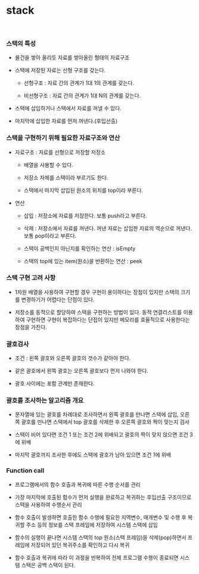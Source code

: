 # stack

<br>

### 스택의 특성

- 물건을 쌓아 올리듯 자료를 쌓아올린 형태의 자료구조

- 스택에 저장된 자료는 선형 구조를 갖는다.

    - 선형구조 : 자료 간의 관계가 1대 1의 관계를 갖는다.

    - 비선형구조 : 자료 간의 관계가 1대 N의 관계를 갖는다.

- 스택에 삽입하거나 스택에서 자료를 꺼낼 수 있다.

- 마지막에 삽입한 자료를 먼저 꺼낸다.(후입선출)

### 스택을 구현하기 위해 필요한 자료구조와 연산

- 자료구조 : 자료를 선형으로 저장할 저장소

    - 배열을 사용할 수 있다.

    - 저장소 자체를 스택이라 부르기도 한다.

    - 스택에서 마지막 삽입된 원소의 위치를 top이라 부른다.

- 연산

    - 삽입 : 저장소에 자료를 저장한다. 보통 push라고 부른다.

    - 삭제 : 저장소에서 자료를 꺼낸다. 꺼낸 자료는 삽입한 자료의 역순으로 꺼낸다. 보통 pop이라고 부른다.

    - 스택이 공백인지 아닌지를 확인하는 연산 : isEmpty

    - 스택의 top에 있는 item(원소)을 반환하는 연산 : peek

### 스택 구현 고려 사항

- 1차원 배열을 사용하여 구현할 경우 구현이 용이하다는 장점이 있지만 스택의 크기를 변경하기가 어렵다는 단점이 있다.

- 저장소를 동적으로 할당하여 스택을 구현하는 방법이 있다. 동적 연결리스트를 이용하여 구현하면 구현이 복잡하다는 단접이 있지만 메모리를 효율적으로 사용한다는 장점을 가진다.

### 괄호검사

- 조건 : 왼쪽 괄호와 오른쪽 괄호의 갯수가 같아야 한다.

- 같은 괄호에서 왼쪽 괄호는 오른쪽 괄호보다 먼저 나와야 한다.

- 괄호 사이에는 포함 관계만 존재한다.

### 괄호를 조사하는 알고리즘 개요

- 문자열에 있는 괄호를 차례대로 조사하면서 왼쪽 괄호를 만나면 스택에 삽입, 오른쪽 괄호를 만나면 스택에서 top 괄호를 삭제한 후 오른쪽 괄호와 짝이 맞는지 검사

- 스택이 비어 있다면 조건 1 또는 조건 2에 위배되고 괄호의 짝이 맞지 않으면 조건 3에 위배

- 마지막 괄호까지 조사한 후에도 스택에 괄호가 남아 있으면 조건 1에 위배

### Function call

- 프로그램에서의 함수 호출과 복귀에 따른 수행 순서를 관리

- 가장 마지막에 호출된 함수가 먼저 실행을 완료하고 복귀하는 후입선출 구조이므로 스택을 사용하여 수행순서 관리

- 함수 호출이 발생하면 호출한 함수 수행에 필요한 지역변수, 매개변수 및 수행 후 복귀할 주소 등의 정보를 스택 프레임에 저장하여 시스템 스택에 삽입

- 함수의 실행이 끝나면 시스템 스택의 top 원소(스택 프레임)을 삭제(pop)하면서 프레임에 저장되어 있던 복귀주소를 확인하고 다시 복귀

- 함수 호출과 복귀에 따라 이 과정을 반복하여 전체 프로그램 수행이 종료되면 시스템 스택은 공백 스택이 된다.